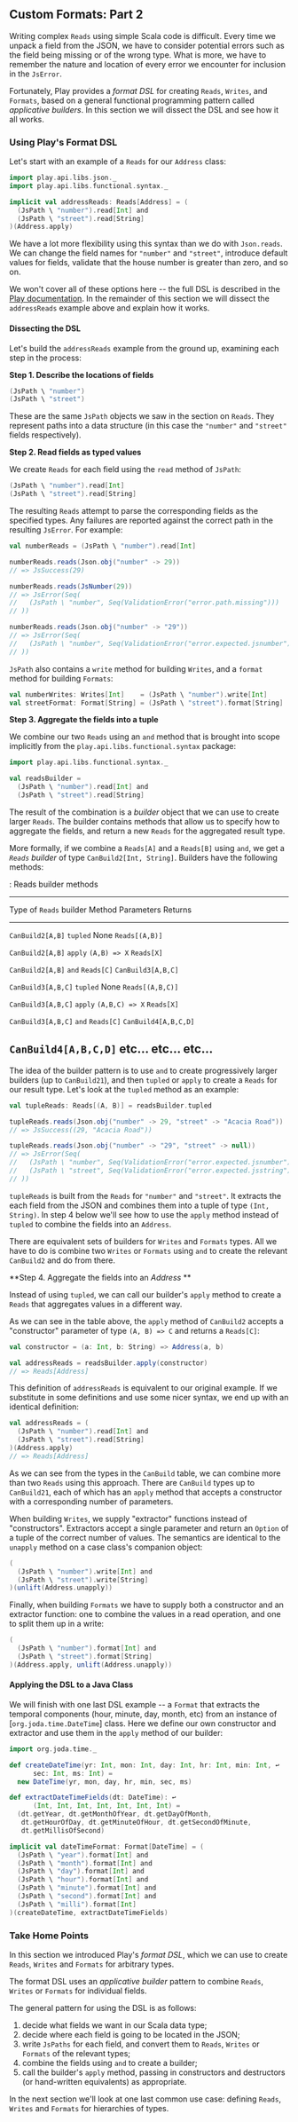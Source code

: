 ## Custom Formats: Part 2

Writing complex `Reads` using simple Scala code is difficult. Every time we unpack a field from the JSON, we have to consider potential errors such as the field being missing or of the wrong type. What is more, we have to remember the nature and location of every error we encounter for inclusion in the `JsError`.

Fortunately, Play provides a *format DSL* for creating `Reads`, `Writes`, and `Formats`, based on a general functional programming pattern called *applicative builders*. In this section we will dissect the DSL and see how it all works.

### Using Play's Format DSL

Let's start with an example of a `Reads` for our `Address` class:

~~~ scala
import play.api.libs.json._
import play.api.libs.functional.syntax._

implicit val addressReads: Reads[Address] = (
  (JsPath \ "number").read[Int] and
  (JsPath \ "street").read[String]
)(Address.apply)
~~~

We have a lot more flexibility using this syntax than we do with `Json.reads`. We can change the field names for `"number"` and `"street"`, introduce default values for fields, validate that the house number is greater than zero, and so on.

We won't cover all of these options here -- the full DSL is described in the [Play documentation](docs-json-combinators). In the remainder of this section we will dissect the `addressReads` example above and explain how it works.


#### Dissecting the DSL

Let's build the `addressReads` example from the ground up, examining each step in the process:

**Step 1. Describe the locations of fields**

~~~ scala
(JsPath \ "number")
(JsPath \ "street")
~~~

These are the same `JsPath` objects we saw in the section on `Reads`. They represent paths into a data structure (in this case the `"number"` and `"street"` fields respectively).

**Step 2. Read fields as typed values**

We create `Reads` for each field using the `read` method of `JsPath`:

~~~ scala
(JsPath \ "number").read[Int]
(JsPath \ "street").read[String]
~~~

The resulting `Reads` attempt to parse the corresponding fields as the specified types. Any failures are reported against the correct path in the resulting `JsError`. For example:

~~~ scala
val numberReads = (JsPath \ "number").read[Int]

numberReads.reads(Json.obj("number" -> 29))
// => JsSuccess(29)

numberReads.reads(JsNumber(29))
// => JsError(Seq(
//   (JsPath \ "number", Seq(ValidationError("error.path.missing")))
// ))

numberReads.reads(Json.obj("number" -> "29"))
// => JsError(Seq(
//   (JsPath \ "number", Seq(ValidationError("error.expected.jsnumber")))
// ))
~~~

`JsPath` also contains a `write` method for building `Writes`, and a `format` method for building `Formats`:

~~~ scala
val numberWrites: Writes[Int]    = (JsPath \ "number").write[Int]
val streetFormat: Format[String] = (JsPath \ "street").format[String]
~~~

**Step 3. Aggregate the fields into a tuple**

We combine our two `Reads` using an `and` method that is brought into scope implicitly from the `play.api.libs.functional.syntax` package:

~~~ scala
import play.api.libs.functional.syntax._

val readsBuilder =
  (JsPath \ "number").read[Int] and
  (JsPath \ "street").read[String]
~~~

The result of the combination is a *builder* object that we can use to create larger `Reads`. The builder contains methods that allow us to specify how to aggregate the fields, and return a new `Reads` for the aggregated result type.

More formally, if we combine a `Reads[A]` and a `Reads[B]` using `and`, we get a *`Reads` builder* of type `CanBuild2[Int, String]`. Builders have the following methods:

: Reads builder methods

------------------------------------------------------------------------
Type of `Reads` builder  Method    Parameters      Returns
------------------------ --------- --------------- ---------------------
`CanBuild2[A,B]`         `tupled`  None            `Reads[(A,B)]`

`CanBuild2[A,B]`         `apply`   `(A,B) => X`    `Reads[X]`

`CanBuild2[A,B]`         `and`     `Reads[C]`      `CanBuild3[A,B,C]`

`CanBuild3[A,B,C]`       `tupled`  None            `Reads[(A,B,C)]`

`CanBuild3[A,B,C]`       `apply`   `(A,B,C) => X`  `Reads[X]`

`CanBuild3[A,B,C]`       `and`     `Reads[C]`      `CanBuild4[A,B,C,D]`

`CanBuild4[A,B,C,D]`     etc...    etc...          etc...
------------------------------------------------------------------------

The idea of the builder pattern is to use `and` to create progressively larger builders (up to `CanBuild21`), and then `tupled` or `apply` to create a `Reads` for our result type. Let's look at the `tupled` method as an example:

~~~ scala
val tupleReads: Reads[(A, B)] = readsBuilder.tupled

tupleReads.reads(Json.obj("number" -> 29, "street" -> "Acacia Road"))
// => JsSuccess((29, "Acacia Road"))

tupleReads.reads(Json.obj("number" -> "29", "street" -> null))
// => JsError(Seq(
//   (JsPath \ "number", Seq(ValidationError("error.expected.jsnumber"))),
//   (JsPath \ "street", Seq(ValidationError("error.expected.jsstring")))
// ))
~~~

`tupleReads` is built from the `Reads` for `"number"` and `"street"`. It extracts the each field from the JSON and combines them into a tuple of type `(Int, String)`. In step 4 below we'll see how to use the `apply` method instead of `tupled` to combine the fields into an `Address`.

There are equivalent sets of builders for `Writes` and `Formats` types. All we have to do is combine two `Writes` or `Formats` using `and` to create the relevant `CanBuild2` and do from there.

**Step 4. Aggregate the fields into an *Address* **

Instead of using `tupled`, we can call our builder's `apply` method to create a `Reads` that aggregates values in a different way.

As we can see in the table above, the `apply` method of `CanBuild2` accepts a "constructor" parameter of type `(A, B) => C` and returns a `Reads[C]`:

~~~ scala
val constructor = (a: Int, b: String) => Address(a, b)

val addressReads = readsBuilder.apply(constructor)
// => Reads[Address]
~~~

This definition of `addressReads` is equivalent to our original example. If we substitute in some definitions and use some nicer syntax, we end up with an identical definition:

~~~ scala
val addressReads = (
  (JsPath \ "number").read[Int] and
  (JsPath \ "street").read[String]
)(Address.apply)
// => Reads[Address]
~~~

As we can see from the types in the `CanBuild` table, we can combine more than two `Reads` using this approach. There are `CanBuild` types up to `CanBuild21`, each of which has an `apply` method that accepts a constructor with a corresponding number of parameters.

When building `Writes`, we supply "extractor" functions instead of "constructors". Extractors accept a single parameter and return an `Option` of a tuple of the correct number of values. The semantics are identical to the `unapply` method on a case class's companion object:

~~~ scala
(
  (JsPath \ "number").write[Int] and
  (JsPath \ "street").write[String]
)(unlift(Address.unapply))
~~~

Finally, when building `Formats` we have to supply both a constructor and an extractor function: one to combine the values in a read operation, and one to split them up in a write:

~~~ scala
(
  (JsPath \ "number").format[Int] and
  (JsPath \ "street").format[String]
)(Address.apply, unlift(Address.unapply))
~~~

#### Applying the DSL to a Java Class

We will finish with one last DSL example -- a `Format` that extracts the temporal components (hour, minute, day, month, etc) from an instance of [`org.joda.time.DateTime`] class. Here we define our own constructor and extractor and use them in the `apply` method of our builder:

~~~ scala
import org.joda.time._

def createDateTime(yr: Int, mon: Int, day: Int, hr: Int, min: Int, ↩
      sec: Int, ms: Int) =
  new DateTime(yr, mon, day, hr, min, sec, ms)

def extractDateTimeFields(dt: DateTime): ↩
      (Int, Int, Int, Int, Int, Int, Int) =
  (dt.getYear, dt.getMonthOfYear, dt.getDayOfMonth,
   dt.getHourOfDay, dt.getMinuteOfHour, dt.getSecondOfMinute,
   dt.getMillisOfSecond)

implicit val dateTimeFormat: Format[DateTime] = (
  (JsPath \ "year").format[Int] and
  (JsPath \ "month").format[Int] and
  (JsPath \ "day").format[Int] and
  (JsPath \ "hour").format[Int] and
  (JsPath \ "minute").format[Int] and
  (JsPath \ "second").format[Int] and
  (JsPath \ "milli").format[Int]
)(createDateTime, extractDateTimeFields)
~~~

### Take Home Points

In this section we introduced Play's *format DSL*, which we can use to create `Reads`, `Writes` and `Formats` for arbitrary types.

The format DSL uses an *applicative builder* pattern to combine `Reads`, `Writes` or `Formats` for individual fields.

The general pattern for using the DSL is as follows:

 1. decide what fields we want in our Scala data type;
 2. decide where each field is going to be located in the JSON;
 3. write `JsPaths` for each field, and convert them to `Reads`, `Writes` or `Formats` of the relevant types;
 4. combine the fields using `and` to create a builder;
 5. call the builder's `apply` method, passing in constructors and destructors (or hand-written equivalents) as appropriate.

In the next section we'll look at one last common use case: defining `Reads`, `Writes` and `Formats` for hierarchies of types.
